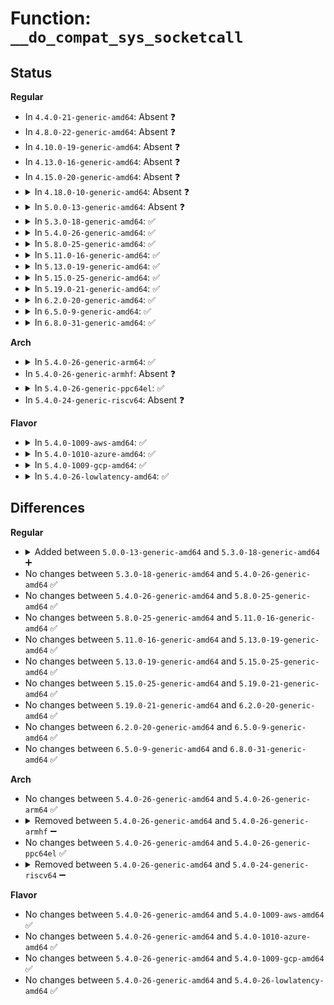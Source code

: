 # Function: <code>__do_compat_sys_socketcall</code>

## Status
<b>Regular</b>
<ul>
<li>
In <code>4.4.0-21-generic-amd64</code>: Absent ❓
</li>
<li>
In <code>4.8.0-22-generic-amd64</code>: Absent ❓
</li>
<li>
In <code>4.10.0-19-generic-amd64</code>: Absent ❓
</li>
<li>
In <code>4.13.0-16-generic-amd64</code>: Absent ❓
</li>
<li>
In <code>4.15.0-20-generic-amd64</code>: Absent ❓
</li>
<li>
<details>
<summary>In <code>4.18.0-10-generic-amd64</code>: Absent ❓</summary>

```json
{
  "name": "__do_compat_sys_socketcall",
  "collision_type": "Unique Static",
  "inline_type": "Full",
  "funcs": [
    {
      "addr": 18446744071588061131,
      "name": "__do_compat_sys_socketcall",
      "external": false,
      "loc": "net/compat.c:844",
      "file": "net/compat.c",
      "inline": "declared, inlined",
      "caller_inline": [
        "net/compat.c:__x32_compat_sys_socketcall",
        "net/compat.c:__ia32_compat_sys_socketcall"
      ],
      "caller_func": []
    }
  ],
  "symbols": []
}
```
</details>
</li>
<li>
<details>
<summary>In <code>5.0.0-13-generic-amd64</code>: Absent ❓</summary>

```json
{
  "name": "__do_compat_sys_socketcall",
  "collision_type": "Unique Static",
  "inline_type": "Full",
  "funcs": [
    {
      "addr": 18446744071588237291,
      "name": "__do_compat_sys_socketcall",
      "external": false,
      "loc": "net/compat.c:838",
      "file": "net/compat.c",
      "inline": "declared, inlined",
      "caller_inline": [
        "net/compat.c:__x32_compat_sys_socketcall",
        "net/compat.c:__ia32_compat_sys_socketcall"
      ],
      "caller_func": []
    }
  ],
  "symbols": []
}
```
</details>
</li>
<li>
<details>
<summary>In <code>5.3.0-18-generic-amd64</code>: ✅</summary>

```c
long int __do_compat_sys_socketcall(int call, u32 * args)
```

```json
{
  "name": "__do_compat_sys_socketcall",
  "collision_type": "Unique Static",
  "inline_type": "No",
  "funcs": [
    {
      "addr": 18446744071588626032,
      "name": "__do_compat_sys_socketcall",
      "external": false,
      "loc": "net/compat.c:719",
      "file": "net/compat.c",
      "inline": "seen, unknown",
      "caller_inline": [],
      "caller_func": [
        "net/compat.c:__x32_compat_sys_socketcall",
        "net/compat.c:__ia32_compat_sys_socketcall"
      ]
    }
  ],
  "symbols": [
    {
      "addr": 18446744071588626032,
      "name": "__do_compat_sys_socketcall",
      "section": ".text",
      "bind": "STB_LOCAL",
      "size": 851
    }
  ]
}
```
</details>
</li>
<li>
<details>
<summary>In <code>5.4.0-26-generic-amd64</code>: ✅</summary>

```c
long int __do_compat_sys_socketcall(int call, u32 * args)
```

```json
{
  "name": "__do_compat_sys_socketcall",
  "collision_type": "Unique Static",
  "inline_type": "No",
  "funcs": [
    {
      "addr": 18446744071588848576,
      "name": "__do_compat_sys_socketcall",
      "external": false,
      "loc": "net/compat.c:719",
      "file": "net/compat.c",
      "inline": "seen, unknown",
      "caller_inline": [],
      "caller_func": [
        "net/compat.c:__x32_compat_sys_socketcall",
        "net/compat.c:__ia32_compat_sys_socketcall"
      ]
    }
  ],
  "symbols": [
    {
      "addr": 18446744071588848576,
      "name": "__do_compat_sys_socketcall",
      "section": ".text",
      "bind": "STB_LOCAL",
      "size": 813
    }
  ]
}
```
</details>
</li>
<li>
<details>
<summary>In <code>5.8.0-25-generic-amd64</code>: ✅</summary>

```c
long int __do_compat_sys_socketcall(int call, u32 * args)
```

```json
{
  "name": "__do_compat_sys_socketcall",
  "collision_type": "Unique Static",
  "inline_type": "No",
  "funcs": [
    {
      "addr": 18446744071589734224,
      "name": "__do_compat_sys_socketcall",
      "external": false,
      "loc": "net/compat.c:544",
      "file": "net/compat.c",
      "inline": "seen, unknown",
      "caller_inline": [],
      "caller_func": [
        "net/compat.c:__x32_compat_sys_socketcall",
        "net/compat.c:__ia32_compat_sys_socketcall"
      ]
    }
  ],
  "symbols": [
    {
      "addr": 18446744071589734224,
      "name": "__do_compat_sys_socketcall",
      "section": ".text",
      "bind": "STB_LOCAL",
      "size": 813
    }
  ]
}
```
</details>
</li>
<li>
<details>
<summary>In <code>5.11.0-16-generic-amd64</code>: ✅</summary>

```c
long int __do_compat_sys_socketcall(int call, u32 * args)
```

```json
{
  "name": "__do_compat_sys_socketcall",
  "collision_type": "Unique Static",
  "inline_type": "No",
  "funcs": [
    {
      "addr": 18446744071589767280,
      "name": "__do_compat_sys_socketcall",
      "external": false,
      "loc": "net/compat.c:424",
      "file": "net/compat.c",
      "inline": "seen, unknown",
      "caller_inline": [],
      "caller_func": [
        "net/compat.c:__x32_compat_sys_socketcall",
        "net/compat.c:__ia32_compat_sys_socketcall"
      ]
    }
  ],
  "symbols": [
    {
      "addr": 18446744071589767280,
      "name": "__do_compat_sys_socketcall",
      "section": ".text",
      "bind": "STB_LOCAL",
      "size": 813
    }
  ]
}
```
</details>
</li>
<li>
<details>
<summary>In <code>5.13.0-19-generic-amd64</code>: ✅</summary>

```c
long int __do_compat_sys_socketcall(int call, u32 * args)
```

```json
{
  "name": "__do_compat_sys_socketcall",
  "collision_type": "Unique Static",
  "inline_type": "No",
  "funcs": [
    {
      "addr": 18446744071589670816,
      "name": "__do_compat_sys_socketcall",
      "external": false,
      "loc": "net/compat.c:424",
      "file": "net/compat.c",
      "inline": "seen, unknown",
      "caller_inline": [],
      "caller_func": [
        "net/compat.c:__x32_compat_sys_socketcall",
        "net/compat.c:__ia32_compat_sys_socketcall"
      ]
    }
  ],
  "symbols": [
    {
      "addr": 18446744071589670816,
      "name": "__do_compat_sys_socketcall",
      "section": ".text",
      "bind": "STB_LOCAL",
      "size": 813
    }
  ]
}
```
</details>
</li>
<li>
<details>
<summary>In <code>5.15.0-25-generic-amd64</code>: ✅</summary>

```c
long int __do_compat_sys_socketcall(int call, u32 * args)
```

```json
{
  "name": "__do_compat_sys_socketcall",
  "collision_type": "Unique Static",
  "inline_type": "No",
  "funcs": [
    {
      "addr": 18446744071590427760,
      "name": "__do_compat_sys_socketcall",
      "external": false,
      "loc": "net/compat.c:424",
      "file": "net/compat.c",
      "inline": "seen, unknown",
      "caller_inline": [],
      "caller_func": [
        "net/compat.c:__x64_compat_sys_socketcall",
        "net/compat.c:__ia32_compat_sys_socketcall"
      ]
    }
  ],
  "symbols": [
    {
      "addr": 18446744071590427760,
      "name": "__do_compat_sys_socketcall",
      "section": ".text",
      "bind": "STB_LOCAL",
      "size": 869
    }
  ]
}
```
</details>
</li>
<li>
<details>
<summary>In <code>5.19.0-21-generic-amd64</code>: ✅</summary>

```c
long int __do_compat_sys_socketcall(int call, u32 * args)
```

```json
{
  "name": "__do_compat_sys_socketcall",
  "collision_type": "Unique Static",
  "inline_type": "No",
  "funcs": [
    {
      "addr": 18446744071592027040,
      "name": "__do_compat_sys_socketcall",
      "external": false,
      "loc": "net/compat.c:424",
      "file": "net/compat.c",
      "inline": "seen, unknown",
      "caller_inline": [],
      "caller_func": [
        "net/compat.c:__ia32_compat_sys_socketcall"
      ]
    }
  ],
  "symbols": [
    {
      "addr": 18446744071592027040,
      "name": "__do_compat_sys_socketcall",
      "section": ".text",
      "bind": "STB_LOCAL",
      "size": 876
    }
  ]
}
```
</details>
</li>
<li>
<details>
<summary>In <code>6.2.0-20-generic-amd64</code>: ✅</summary>

```c
long int __do_compat_sys_socketcall(int call, u32 * args)
```

```json
{
  "name": "__do_compat_sys_socketcall",
  "collision_type": "Unique Static",
  "inline_type": "No",
  "funcs": [
    {
      "addr": 18446744071593843216,
      "name": "__do_compat_sys_socketcall",
      "external": false,
      "loc": "net/compat.c:422",
      "file": "net/compat.c",
      "inline": "seen, unknown",
      "caller_inline": [],
      "caller_func": [
        "net/compat.c:__ia32_compat_sys_socketcall"
      ]
    }
  ],
  "symbols": [
    {
      "addr": 18446744071593843216,
      "name": "__do_compat_sys_socketcall",
      "section": ".text",
      "bind": "STB_LOCAL",
      "size": 876
    }
  ]
}
```
</details>
</li>
<li>
<details>
<summary>In <code>6.5.0-9-generic-amd64</code>: ✅</summary>

```c
long int __do_compat_sys_socketcall(int call, u32 * args)
```

```json
{
  "name": "__do_compat_sys_socketcall",
  "collision_type": "Unique Static",
  "inline_type": "No",
  "funcs": [
    {
      "addr": 18446744071594217568,
      "name": "__do_compat_sys_socketcall",
      "external": false,
      "loc": "net/compat.c:423",
      "file": "net/compat.c",
      "inline": "seen, unknown",
      "caller_inline": [],
      "caller_func": [
        "net/compat.c:__ia32_compat_sys_socketcall"
      ]
    }
  ],
  "symbols": [
    {
      "addr": 18446744071594217568,
      "name": "__do_compat_sys_socketcall",
      "section": ".text",
      "bind": "STB_LOCAL",
      "size": 934
    }
  ]
}
```
</details>
</li>
<li>
<details>
<summary>In <code>6.8.0-31-generic-amd64</code>: ✅</summary>

```c
long int __do_compat_sys_socketcall(int call, u32 * args)
```

```json
{
  "name": "__do_compat_sys_socketcall",
  "collision_type": "Unique Static",
  "inline_type": "No",
  "funcs": [
    {
      "addr": 18446744071595014944,
      "name": "__do_compat_sys_socketcall",
      "external": false,
      "loc": "net/compat.c:423",
      "file": "net/compat.c",
      "inline": "seen, unknown",
      "caller_inline": [],
      "caller_func": [
        "net/compat.c:__ia32_compat_sys_socketcall"
      ]
    }
  ],
  "symbols": [
    {
      "addr": 18446744071595014944,
      "name": "__do_compat_sys_socketcall",
      "section": ".text",
      "bind": "STB_LOCAL",
      "size": 934
    }
  ]
}
```
</details>
</li>
</ul>
<b>Arch</b>
<ul>
<li>
<details>
<summary>In <code>5.4.0-26-generic-arm64</code>: ✅</summary>

```c
long int __do_compat_sys_socketcall(int call, u32 * args)
```

```json
{
  "name": "__do_compat_sys_socketcall",
  "collision_type": "Unique Static",
  "inline_type": "No",
  "funcs": [
    {
      "addr": 18446603336502423160,
      "name": "__do_compat_sys_socketcall",
      "external": false,
      "loc": "net/compat.c:719",
      "file": "net/compat.c",
      "inline": "seen, unknown",
      "caller_inline": [],
      "caller_func": [
        "net/compat.c:__arm64_compat_sys_socketcall"
      ]
    }
  ],
  "symbols": [
    {
      "addr": 18446603336502423160,
      "name": "__do_compat_sys_socketcall",
      "section": ".text",
      "bind": "STB_LOCAL",
      "size": 1004
    }
  ]
}
```
</details>
</li>
<li>
In <code>5.4.0-26-generic-armhf</code>: Absent ❓
</li>
<li>
<details>
<summary>In <code>5.4.0-26-generic-ppc64el</code>: ✅</summary>

```c
long int __do_compat_sys_socketcall(int call, u32 * args)
```

```json
{
  "name": "__do_compat_sys_socketcall",
  "collision_type": "Unique Static",
  "inline_type": "No",
  "funcs": [
    {
      "addr": 13835058055295975072,
      "name": "__do_compat_sys_socketcall",
      "external": false,
      "loc": "net/compat.c:719",
      "file": "net/compat.c",
      "inline": "seen, unknown",
      "caller_inline": [],
      "caller_func": [
        "net/compat.c:__se_compat_sys_socketcall"
      ]
    }
  ],
  "symbols": [
    {
      "addr": 13835058055295975072,
      "name": "__do_compat_sys_socketcall",
      "section": ".text",
      "bind": "STB_LOCAL",
      "size": 1108
    }
  ]
}
```
</details>
</li>
<li>
In <code>5.4.0-24-generic-riscv64</code>: Absent ❓
</li>
</ul>
<b>Flavor</b>
<ul>
<li>
<details>
<summary>In <code>5.4.0-1009-aws-amd64</code>: ✅</summary>

```c
long int __do_compat_sys_socketcall(int call, u32 * args)
```

```json
{
  "name": "__do_compat_sys_socketcall",
  "collision_type": "Unique Static",
  "inline_type": "No",
  "funcs": [
    {
      "addr": 18446744071588454960,
      "name": "__do_compat_sys_socketcall",
      "external": false,
      "loc": "net/compat.c:719",
      "file": "net/compat.c",
      "inline": "seen, unknown",
      "caller_inline": [],
      "caller_func": [
        "net/compat.c:__x32_compat_sys_socketcall",
        "net/compat.c:__ia32_compat_sys_socketcall"
      ]
    }
  ],
  "symbols": [
    {
      "addr": 18446744071588454960,
      "name": "__do_compat_sys_socketcall",
      "section": ".text",
      "bind": "STB_LOCAL",
      "size": 813
    }
  ]
}
```
</details>
</li>
<li>
<details>
<summary>In <code>5.4.0-1010-azure-amd64</code>: ✅</summary>

```c
long int __do_compat_sys_socketcall(int call, u32 * args)
```

```json
{
  "name": "__do_compat_sys_socketcall",
  "collision_type": "Unique Static",
  "inline_type": "No",
  "funcs": [
    {
      "addr": 18446744071588167648,
      "name": "__do_compat_sys_socketcall",
      "external": false,
      "loc": "net/compat.c:719",
      "file": "net/compat.c",
      "inline": "seen, unknown",
      "caller_inline": [],
      "caller_func": [
        "net/compat.c:__x32_compat_sys_socketcall",
        "net/compat.c:__ia32_compat_sys_socketcall"
      ]
    }
  ],
  "symbols": [
    {
      "addr": 18446744071588167648,
      "name": "__do_compat_sys_socketcall",
      "section": ".text",
      "bind": "STB_LOCAL",
      "size": 813
    }
  ]
}
```
</details>
</li>
<li>
<details>
<summary>In <code>5.4.0-1009-gcp-amd64</code>: ✅</summary>

```c
long int __do_compat_sys_socketcall(int call, u32 * args)
```

```json
{
  "name": "__do_compat_sys_socketcall",
  "collision_type": "Unique Static",
  "inline_type": "No",
  "funcs": [
    {
      "addr": 18446744071588787136,
      "name": "__do_compat_sys_socketcall",
      "external": false,
      "loc": "net/compat.c:719",
      "file": "net/compat.c",
      "inline": "seen, unknown",
      "caller_inline": [],
      "caller_func": [
        "net/compat.c:__x32_compat_sys_socketcall",
        "net/compat.c:__ia32_compat_sys_socketcall"
      ]
    }
  ],
  "symbols": [
    {
      "addr": 18446744071588787136,
      "name": "__do_compat_sys_socketcall",
      "section": ".text",
      "bind": "STB_LOCAL",
      "size": 813
    }
  ]
}
```
</details>
</li>
<li>
<details>
<summary>In <code>5.4.0-26-lowlatency-amd64</code>: ✅</summary>

```c
long int __do_compat_sys_socketcall(int call, u32 * args)
```

```json
{
  "name": "__do_compat_sys_socketcall",
  "collision_type": "Unique Static",
  "inline_type": "No",
  "funcs": [
    {
      "addr": 18446744071588927760,
      "name": "__do_compat_sys_socketcall",
      "external": false,
      "loc": "net/compat.c:719",
      "file": "net/compat.c",
      "inline": "seen, unknown",
      "caller_inline": [],
      "caller_func": [
        "net/compat.c:__x32_compat_sys_socketcall",
        "net/compat.c:__ia32_compat_sys_socketcall"
      ]
    }
  ],
  "symbols": [
    {
      "addr": 18446744071588927760,
      "name": "__do_compat_sys_socketcall",
      "section": ".text",
      "bind": "STB_LOCAL",
      "size": 813
    }
  ]
}
```
</details>
</li>
</ul>

## Differences
<b>Regular</b>
<ul>
<li>
<details>
<summary>Added between <code>5.0.0-13-generic-amd64</code> and <code>5.3.0-18-generic-amd64</code> ➕</summary>

```c
long int __do_compat_sys_socketcall(int call, u32 * args)
```
</details>
</li>
<li>
No changes between <code>5.3.0-18-generic-amd64</code> and <code>5.4.0-26-generic-amd64</code> ✅
</li>
<li>
No changes between <code>5.4.0-26-generic-amd64</code> and <code>5.8.0-25-generic-amd64</code> ✅
</li>
<li>
No changes between <code>5.8.0-25-generic-amd64</code> and <code>5.11.0-16-generic-amd64</code> ✅
</li>
<li>
No changes between <code>5.11.0-16-generic-amd64</code> and <code>5.13.0-19-generic-amd64</code> ✅
</li>
<li>
No changes between <code>5.13.0-19-generic-amd64</code> and <code>5.15.0-25-generic-amd64</code> ✅
</li>
<li>
No changes between <code>5.15.0-25-generic-amd64</code> and <code>5.19.0-21-generic-amd64</code> ✅
</li>
<li>
No changes between <code>5.19.0-21-generic-amd64</code> and <code>6.2.0-20-generic-amd64</code> ✅
</li>
<li>
No changes between <code>6.2.0-20-generic-amd64</code> and <code>6.5.0-9-generic-amd64</code> ✅
</li>
<li>
No changes between <code>6.5.0-9-generic-amd64</code> and <code>6.8.0-31-generic-amd64</code> ✅
</li>
</ul>
<b>Arch</b>
<ul>
<li>
No changes between <code>5.4.0-26-generic-amd64</code> and <code>5.4.0-26-generic-arm64</code> ✅
</li>
<li>
<details>
<summary>Removed between <code>5.4.0-26-generic-amd64</code> and <code>5.4.0-26-generic-armhf</code> ➖</summary>

```c
long int __do_compat_sys_socketcall(int call, u32 * args)
```
</details>
</li>
<li>
No changes between <code>5.4.0-26-generic-amd64</code> and <code>5.4.0-26-generic-ppc64el</code> ✅
</li>
<li>
<details>
<summary>Removed between <code>5.4.0-26-generic-amd64</code> and <code>5.4.0-24-generic-riscv64</code> ➖</summary>

```c
long int __do_compat_sys_socketcall(int call, u32 * args)
```
</details>
</li>
</ul>
<b>Flavor</b>
<ul>
<li>
No changes between <code>5.4.0-26-generic-amd64</code> and <code>5.4.0-1009-aws-amd64</code> ✅
</li>
<li>
No changes between <code>5.4.0-26-generic-amd64</code> and <code>5.4.0-1010-azure-amd64</code> ✅
</li>
<li>
No changes between <code>5.4.0-26-generic-amd64</code> and <code>5.4.0-1009-gcp-amd64</code> ✅
</li>
<li>
No changes between <code>5.4.0-26-generic-amd64</code> and <code>5.4.0-26-lowlatency-amd64</code> ✅
</li>
</ul>
